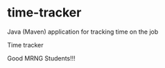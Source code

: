 # time-tracker
Java (Maven) application for tracking time on the job

Time tracker

Good MRNG Students!!!
